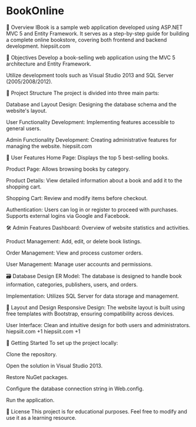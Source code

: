 # BookOnline
📌 Overview
IBook is a sample web application developed using ASP.NET MVC 5 and Entity Framework. It serves as a step-by-step guide for building a complete online bookstore, covering both frontend and backend development.
hiepsiit.com

🎯 Objectives
Develop a book-selling web application using the MVC 5 architecture and Entity Framework.

Utilize development tools such as Visual Studio 2013 and SQL Server (2005/2008/2012).


🧩 Project Structure
The project is divided into three main parts:

Database and Layout Design: Designing the database schema and the website's layout.

User Functionality Development: Implementing features accessible to general users.

Admin Functionality Development: Creating administrative features for managing the website.
hiepsiit.com

👥 User Features
Home Page: Displays the top 5 best-selling books.

Product Page: Allows browsing books by category.

Product Details: View detailed information about a book and add it to the shopping cart.

Shopping Cart: Review and modify items before checkout.

Authentication: Users can log in or register to proceed with purchases. Supports external logins via Google and Facebook.


🛠️ Admin Features
Dashboard: Overview of website statistics and activities.

Product Management: Add, edit, or delete book listings.

Order Management: View and process customer orders.

User Management: Manage user accounts and permissions.


🗃️ Database Design
ER Model: The database is designed to handle book information, categories, publishers, users, and orders.

Implementation: Utilizes SQL Server for data storage and management.

🎨 Layout and Design
Responsive Design: The website layout is built using free templates with Bootstrap, ensuring compatibility across devices.

User Interface: Clean and intuitive design for both users and administrators.
hiepsiit.com
+1
hiepsiit.com
+1

🚀 Getting Started
To set up the project locally:

Clone the repository.

Open the solution in Visual Studio 2013.

Restore NuGet packages.

Configure the database connection string in Web.config.

Run the application.


📄 License
This project is for educational purposes. Feel free to modify and use it as a learning resource.
